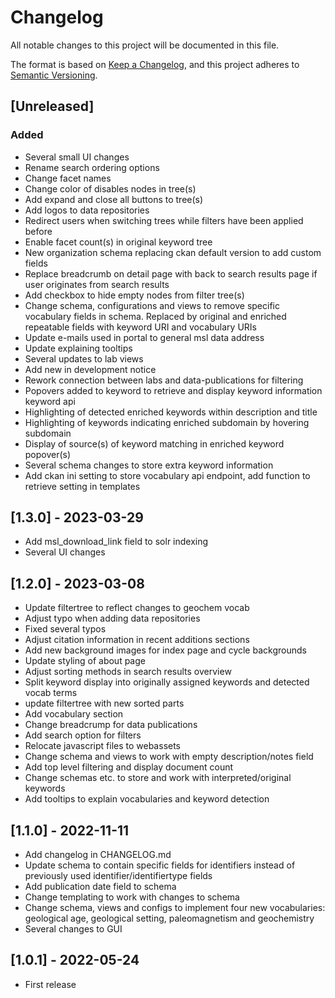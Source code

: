 # Changelog

All notable changes to this project will be documented in this file.

The format is based on [Keep a Changelog](https://keepachangelog.com/en/1.0.0/),
and this project adheres to [Semantic Versioning](https://semver.org/spec/v2.0.0.html).

## [Unreleased]

### Added
- Several small UI changes
- Rename search ordering options
- Change facet names
- Change color of disables nodes in tree(s)
- Add expand and close all buttons to tree(s)
- Add logos to data repositories
- Redirect users when switching trees while filters have been applied before
- Enable facet count(s) in original keyword tree
- New organization schema replacing ckan default version to add custom fields
- Replace breadcrumb on detail page with back to search results page if user originates from search results
- Add checkbox to hide empty nodes from filter tree(s)
- Change schema, configurations and views to remove specific vocabulary fields in schema. 
Replaced by original and enriched repeatable fields with keyword URI and vocabulary URIs
- Update e-mails used in portal to general msl data address
- Update explaining tooltips
- Several updates to lab views
- Add new in development notice
- Rework connection between labs and data-publications for filtering
- Popovers added to keyword to retrieve and display keyword information keyword api
- Highlighting of detected enriched keywords within description and title
- Highlighting of keywords indicating enriched subdomain by hovering subdomain
- Display of source(s) of keyword matching in enriched keyword popover(s)
- Several schema changes to store extra keyword information
- Add ckan ini setting to store vocabulary api endpoint, add function to retrieve setting in templates

## [1.3.0] - 2023-03-29
- Add msl_download_link field to solr indexing
- Several UI changes

## [1.2.0] - 2023-03-08

- Update filtertree to reflect changes to geochem vocab
- Adjust typo when adding data repositories
- Fixed several typos
- Adjust citation information in recent additions sections
- Add new background images for index page and cycle backgrounds
- Update styling of about page
- Adjust sorting methods in search results overview
- Split keyword display into originally assigned keywords and detected vocab terms
- update filtertree with new sorted parts
- Add vocabulary section
- Change breadcrump for data publications
- Add search option for filters
- Relocate javascript files to webassets
- Change schema and views to work with empty description/notes field
- Add top level filtering and display document count
- Change schemas etc. to store and work with interpreted/original keywords
- Add tooltips to explain vocabularies and keyword detection

## [1.1.0] - 2022-11-11

- Add changelog in CHANGELOG.md
- Update schema to contain specific fields for identifiers instead of previously used identifier/identifiertype fields
- Add publication date field to schema
- Change templating to work with changes to schema
- Change schema, views and configs to implement four new vocabularies: geological age, geological setting, 
paleomagnetism and geochemistry
- Several changes to GUI

## [1.0.1] - 2022-05-24

- First release
